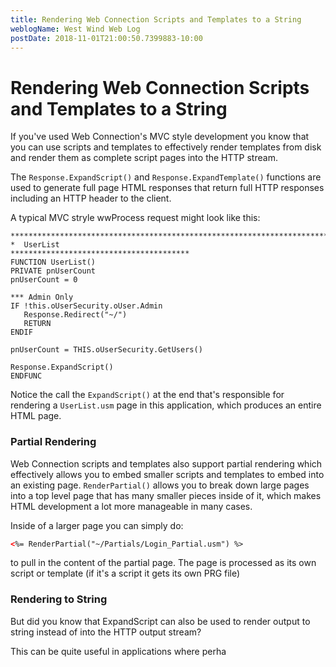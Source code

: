 ```yaml
---
title: Rendering Web Connection Scripts and Templates to a String
weblogName: West Wind Web Log
postDate: 2018-11-01T21:00:50.7399883-10:00
---
```

# Rendering Web Connection Scripts and Templates to a String
If you've used Web Connection's MVC style development you know that you can use scripts and templates to effectively render templates from disk and render them as complete script pages into the HTTP stream.

The `Response.ExpandScript()` and `Response.ExpandTemplate()` functions are used to generate full page HTML responses that return full HTTP responses including an HTTP header to the client.

A typical MVC stryle wwProcess request  might look like this:

```foxpro
************************************************************************
*  UserList
****************************************
FUNCTION UserList()
PRIVATE pnUserCount
pnUserCount = 0

*** Admin Only
IF !this.oUserSecurity.oUser.Admin
   Response.Redirect("~/")
   RETURN
ENDIF

pnUserCount = THIS.oUserSecurity.GetUsers()

Response.ExpandScript()
ENDFUNC
```

Notice the call the `ExpandScript()` at the end that's responsible for rendering a `UserList.usm` page in this application, which produces an entire HTML page.

### Partial Rendering
Web Connection scripts and templates also support partial rendering which effectively allows you to embed smaller scripts and templates to embed into an existing page. `RenderPartial()` allows you to break down large pages into a top level page that has many smaller pieces inside of it, which makes HTML development a lot more manageable in many cases.

Inside of a larger page you can simply do:

```html
<%= RenderPartial("~/Partials/Login_Partial.usm") %>
```

to pull in the content of the partial page. The page is processed as its own script or template (if it's a script it gets its own PRG file) 

### Rendering to String
But did you know that ExpandScript can also be used to render output to string instead of into the HTTP output stream?

This can be quite useful in applications where perha